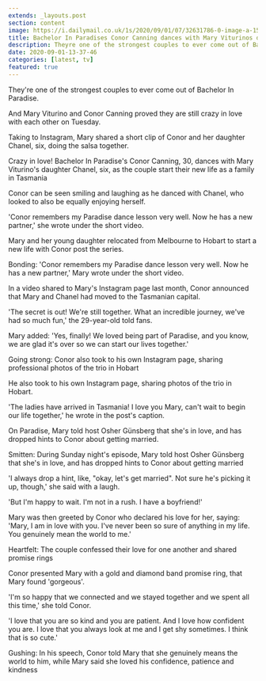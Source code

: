 ```yaml
---
extends: _layouts.post
section: content
image: https://i.dailymail.co.uk/1s/2020/09/01/07/32631786-0-image-a-15_1598943161374.jpg 
title: Bachelor In Paradises Conor Canning dances with Mary Viturinos daughter in Tasmania 
description: Theyre one of the strongest couples to ever come out of Bachelor In Paradise.  
date: 2020-09-01-13-37-46 
categories: [latest, tv] 
featured: true 
--- 
```

They're one of the strongest couples to ever come out of Bachelor In Paradise. 

And Mary Viturino and Conor Canning proved they are still crazy in love with each other on Tuesday. 

Taking to Instagram, Mary shared a short clip of Conor and her daughter Chanel, six, doing the salsa together. 

Crazy in love! Bachelor In Paradise's Conor Canning, 30, dances with Mary Viturino's daughter Chanel, six, as the couple start their new life as a family in Tasmania

Conor can be seen smiling and laughing as he danced with Chanel, who looked to also be equally enjoying herself. 

'Conor remembers my Paradise dance lesson very well. Now he has a new partner,' she wrote under the short video. 

Mary and her young daughter relocated from Melbourne to Hobart to start a new life with Conor post the series.    

Bonding: 'Conor remembers my Paradise dance lesson very well. Now he has a new partner,' Mary wrote under the short video.

In a video shared to Mary's Instagram page last month, Conor announced that Mary and Chanel had moved to the Tasmanian capital.  

'The secret is out! We're still together. What an incredible journey, we've had so much fun,' the 29-year-old told fans.  

Mary added: 'Yes, finally! We loved being part of Paradise, and you know, we are glad it's over so we can start our lives together.'    

Going strong: Conor also took to his own Instagram page, sharing professional photos of the trio in Hobart 

He also took to his own Instagram page, sharing photos of the trio in Hobart.

'The ladies have arrived in Tasmania! I love you Mary, can't wait to begin our life together,' he wrote in the post's caption.    

On Paradise, Mary told host Osher Günsberg that she's in love, and has dropped hints to Conor about getting married.   

Smitten: During Sunday night's episode, Mary told host Osher Günsberg that she's in love, and has dropped hints to Conor about getting married 

'I always drop a hint, like, "okay, let's get married". Not sure he's picking it up, though,' she said with a laugh.

'But I'm happy to wait. I'm not in a rush. I have a boyfriend!'

Mary was then greeted by Conor who declared his love for her, saying: 'Mary, I am in love with you. I've never been so sure of anything in my life. You genuinely mean the world to me.'

Heartfelt: The couple confessed their love for one another and shared promise rings 

Conor presented Mary with a gold and diamond band promise ring, that Mary found 'gorgeous'.   

'I'm so happy that we connected and we stayed together and we spent all this time,' she told Conor.

'I love that you are so kind and you are patient. And I love how confident you are. I love that you always look at me and I get shy sometimes. I think that is so cute.' 

Gushing: In his speech, Conor told Mary that she genuinely means the world to him, while Mary said she loved his confidence, patience and kindness 

